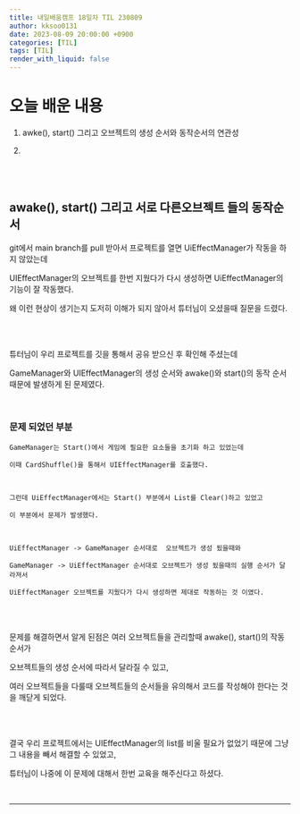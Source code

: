 ```yaml
---
title: 내일배움캠프 18일차 TIL 230809
author: kksoo0131
date: 2023-08-09 20:00:00 +0900
categories: [TIL]
tags: [TIL]
render_with_liquid: false
---
```


# 오늘 배운 내용

1. awke(), start() 그리고 오브젝트의 생성 순서와 동작순서의 연관성

2. 
<br />
<br />

## awake(), start() 그리고 서로 다른오브젝트 들의 동작순서

git에서 main branch를 pull 받아서 프로젝트를 열면 UiEffectManager가 작동을 하지 않았는데

UIEffectManager의 오브젝트를 한번 지웠다가 다시 생성하면 UiEffectManager의 기능이 잘 작동했다.

왜 이런 현상이 생기는지 도저히 이해가 되지 않아서 튜터님이 오셨을때 질문을 드렸다.

<br/>
<br/>


튜터님이 우리 프로젝트를 깃을 통해서 공유 받으신 후 확인해 주셨는데

GameManager와 UIEffectManager의 생성 순서와 awake()와 start()의 동작 순서 때문에 발생하게 된 문제였다.

<br/>

### 문제 되었던 부분


    GameManager는 Start()에서 게임에 필요한 요소들을 초기화 하고 있었는데

    이때 CardShuffle()을 통해서 UIEffectManager를 호출했다.

    

    그런데 UiEffectManager에서는 Start() 부분에서 List를 Clear()하고 있었고

    이 부분에서 문제가 발생했다. 

    

    UiEffectManager -> GameManager 순서대로  오브젝트가 생성 됬을때와

    GameManager -> UiEffectManager 순서대로 오브젝트가 생성 됬을때의 실행 순서가 달라져서

    UiEffectManager 오브젝트를 지웠다가 다시 생성하면 제대로 작동하는 것 이였다.

<br />
<br/>

문제를 해결하면서 알게 된점은 여러 오브젝트들을 관리할때 awake(), start()의 작동 순서가

오브젝트들의 생성 순서에 따라서 달라질 수 있고, 

여러 오브젝트들을 다룰때 오브젝트들의 순서들을 유의해서 코드를 작성해야 한다는 것을 깨닫게 되었다.

<br />
<br/>

결국 우리 프로젝트에서는 UIEffectManager의 list를 비울 필요가 없었기 때문에 그냥 그 내용을 빼서 해결할 수 있었고, 

튜터님이 나중에 이 문제에 대해서 한번 교육을 해주신다고 하셨다.

<br/>

 ---